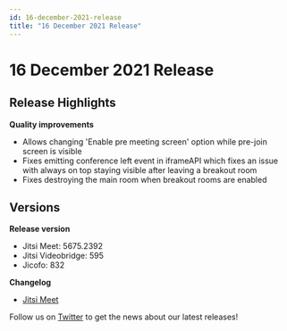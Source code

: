 ```yaml
---
id: 16-december-2021-release
title: "16 December 2021 Release"
---
```


# 16 December 2021 Release

## Release Highlights

**Quality improvements**

* Allows changing 'Enable pre meeting screen' option while pre-join screen is visible
* Fixes emitting conference left event in iframeAPI which fixes an issue with always on top staying visible after leaving a breakout room
* Fixes destroying the main room when breakout rooms are enabled

## Versions

**Release version**

* Jitsi Meet: 5675.2392
* Jitsi Videobridge: 595
* Jicofo: 832

**Changelog**

* [Jitsi Meet](https://github.com/jitsi/jitsi-meet/compare/release-5675)

Follow us on [Twitter](https://twitter.com/JaaSOfficial) to get the news about our latest releases!
